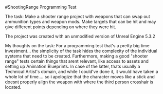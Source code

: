 #ShootingRange Programming Test

The task:
Make a shooter range project with weapons that can swap out ammunition types and weapon mods. Make targets that can be hit and may give different points depending on where they were hit.

The project was created with an unmodified version of Unreal Engine 5.3.2

My thoughts on the task:
For a programming test that's a pretty big time investment... the simplicity of the task hides the complexity of the individual systems that need to be created. Furthermore, making a good "shooter range" tests certain things that arent relevant, like access to assets and setting up Animation Blueprints. In case of the latter, thats usually a Technical Artist's domain, and while I could've done it, it would have taken a whole lot of time.... so i apologize that the character moves like a stick and doesnt properly align the weapon with where the third person crosshair is located.

